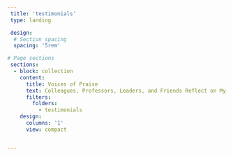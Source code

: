 ```yaml
---
 title: 'testimonials'
 type: landing

 design:
  # Section spacing
  spacing: '5rem'

# Page sections
 sections:
  - block: collection
    content:
      title: Voices of Praise
      text: Colleagues, Professors, Leaders, and Friends Reflect on My Contributions
      filters:
        folders:
          - testimonials
    design:
      columns: '1'
      view: compact


---
```

